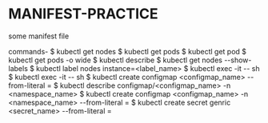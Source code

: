 # MANIFEST-PRACTICE
some manifest file

commands-
$ kubectl get nodes
$ kubectl get pods
$ kubectl get pod
$ kubectl get pods -o wide
$ kubectl describe <podname>
$ kubectl get nodes --show-labels
$ kubectl label nodes <ip address> instance=<label_name>
$ kubectl exec <podname> -it -- sh
$ kubectl exec -it <podname> -- sh
$ kubectl create configmap <configmap_name> --from-literal <key>=<value>
$ kubectl describe configmap/<configmap_name> -n <namespace_name>
$ kubectl create configmap <configmap_name> -n <namespace_name> --from-literal <key>=<value>
$ kubectl create secret genric <secret_name> --from-literal <key>=<value>
